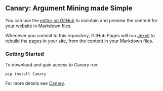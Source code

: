 ## Canary: Argument Mining made Simple

You can use the [editor on GitHub](https://github.com/C-CG/Canary/edit/master/README.md) to maintain and preview the content for your website in Markdown files.

Whenever you commit to this repository, GitHub Pages will run [Jekyll](https://jekyllrb.com/) to rebuild the pages in your site, from the content in your Markdown files.

### Getting Started

To download and gain access to Canary run:

```Started
pip install Canary
```

For more details see [Canary](https://Canary.am).
